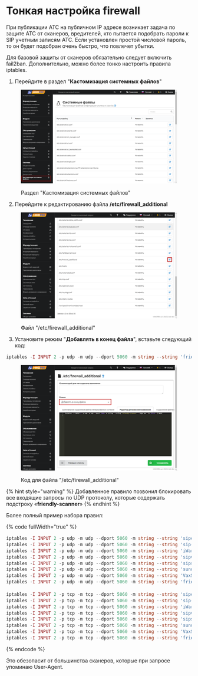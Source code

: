 # Тонкая настройка firewall

При публикации АТС на публичном IP адресе возникает задача по защите АТС от сканеров, вредителей, кто пытается подобрать пароли к SIP учетным записям АТС. Если установлен простой числовой пароль, то он будет подобран очень быстро, что повлечет убытки.

Для базовой защиты от сканеров обязательно следует включить fail2ban. Дополнительно, можно более тонко настроить правила iptables.

1. Перейдите в раздел "**Кастомизация системных файлов**"

<figure><img src="../../.gitbook/assets/CustomizationSystemFiles.png" alt=""><figcaption><p>Раздел "Кастомизация системных файлов"</p></figcaption></figure>

2. Перейдите к редактированию файла **/etc/firewall\_additional**

<figure><img src="../../.gitbook/assets/firewall_additionslFile (1).png" alt=""><figcaption><p>Файл "/etc/firewall_additional" </p></figcaption></figure>

3. Установите режим "**Добавлять в конец файла**", вставьте следующий код:

```php
iptables -I INPUT 2 -p udp -m udp --dport 5060 -m string --string 'friendly-scanner' --algo bm --to 65535 -j DROP
```

<figure><img src="../../.gitbook/assets/CodeForfirewall_additionslFile.png" alt=""><figcaption><p>Код для файла  "/etc/firewall_additional"</p></figcaption></figure>

{% hint style="warning" %}
Добавленное правило позвонил блокировать все входящие запросы по UDP протоколу, которые содержать подстроку «**friendly-scanner**»
{% endhint %}

Более полный пример набора правил:

{% code fullWidth="true" %}
```php
iptables -I INPUT 2 -p udp -m udp --dport 5060 -m string --string 'sipcli' --algo bm --to 65535 -j DROP
iptables -I INPUT 2 -p udp -m udp --dport 5060 -m string --string 'sip-scan' --algo bm --to 65535 -j DROP
iptables -I INPUT 2 -p udp -m udp --dport 5060 -m string --string 'iWar' --algo bm --to 65535 -j DROP
iptables -I INPUT 2 -p udp -m udp --dport 5060 -m string --string 'sipvicious' --algo bm --to 65535 -j DROP
iptables -I INPUT 2 -p udp -m udp --dport 5060 -m string --string 'sipsak' --algo bm --to 65535 -j DROP
iptables -I INPUT 2 -p udp -m udp --dport 5060 -m string --string 'sundayddr' --algo bm --to 65535 -j DROP
iptables -I INPUT 2 -p udp -m udp --dport 5060 -m string --string 'VaxSIPUserAgent' --algo bm --to 65535 -j DROP
iptables -I INPUT 2 -p udp -m udp --dport 5060 -m string --string 'friendly-scanner' --algo bm --to 65535 -j DROP

iptables -I INPUT 2 -p tcp -m tcp --dport 5060 -m string --string 'sipcli' --algo bm --to 65535 -j DROP
iptables -I INPUT 2 -p tcp -m tcp --dport 5060 -m string --string 'sip-scan' --algo bm --to 65535 -j DROP
iptables -I INPUT 2 -p tcp -m tcp --dport 5060 -m string --string 'iWar' --algo bm --to 65535 -j DROP
iptables -I INPUT 2 -p tcp -m tcp --dport 5060 -m string --string 'sipvicious' --algo bm --to 65535 -j DROP
iptables -I INPUT 2 -p tcp -m tcp --dport 5060 -m string --string 'sipsak' --algo bm --to 65535 -j DROP
iptables -I INPUT 2 -p tcp -m tcp --dport 5060 -m string --string 'sundayddr' --algo bm --to 65535 -j DROP
iptables -I INPUT 2 -p tcp -m tcp --dport 5060 -m string --string 'VaxSIPUserAgent' --algo bm --to 65535 -j DROP
iptables -I INPUT 2 -p tcp -m tcp --dport 5060 -m string --string 'friendly-scanner' --algo bm --to 65535 -j DROP
```
{% endcode %}

Это обезопасит от большинства сканеров, которые при запросе упоминаю User-Agent.
